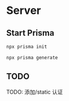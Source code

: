 # Server

## Start Prisma

```bash
npx prisma init

npx prisma generate
```

## TODO

TODO: 添加/static 认证
